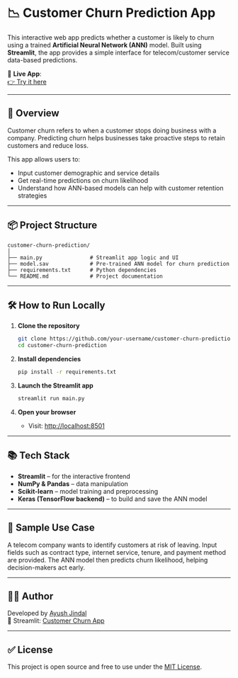 # 📉 Customer Churn Prediction App

This interactive web app predicts whether a customer is likely to churn using a trained **Artificial Neural Network (ANN)** model. Built using **Streamlit**, the app provides a simple interface for telecom/customer service data-based predictions.

🔗 **Live App**:  
[👉 Try it here](https://ayush15jindal-customer-churn-predictor-main-hjuy0e.streamlit.app/)

---

## 🚀 Overview

Customer churn refers to when a customer stops doing business with a company. Predicting churn helps businesses take proactive steps to retain customers and reduce loss.

This app allows users to:
- Input customer demographic and service details
- Get real-time predictions on churn likelihood
- Understand how ANN-based models can help with customer retention strategies

---

## 📦 Project Structure

```
customer-churn-prediction/
│
├── main.py               # Streamlit app logic and UI
├── model.sav             # Pre-trained ANN model for churn prediction
├── requirements.txt      # Python dependencies
└── README.md             # Project documentation
```

---

## 🛠️ How to Run Locally

1. **Clone the repository**
   ```bash
   git clone https://github.com/your-username/customer-churn-prediction.git
   cd customer-churn-prediction
   ```

2. **Install dependencies**
   ```bash
   pip install -r requirements.txt
   ```

3. **Launch the Streamlit app**
   ```bash
   streamlit run main.py
   ```

4. **Open your browser**
   - Visit: [http://localhost:8501](http://localhost:8501)

---

## 📚 Tech Stack

- **Streamlit** – for the interactive frontend
- **NumPy & Pandas** – data manipulation
- **Scikit-learn** – model training and preprocessing
- **Keras (TensorFlow backend)** – to build and save the ANN model

---

## 📄 Sample Use Case

A telecom company wants to identify customers at risk of leaving. Input fields such as contract type, internet service, tenure, and payment method are provided. The ANN model then predicts churn likelihood, helping decision-makers act early.

---

## 🙋‍♂️ Author

Developed by [Ayush Jindal](https://github.com/ayush15jindal)  
🔗 Streamlit: [Customer Churn App](https://ayush15jindal-customer-churn-predictor-main-hjuy0e.streamlit.app/)

---

## ✅ License

This project is open source and free to use under the [MIT License](LICENSE).
